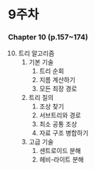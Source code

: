 # 9주차 
### Chapter 10 (p.157\~174)

10. 트리 알고리즘
    1. 기본 기술
        1. 트리 순회
        2. 지름 계산하기
        3. 모든 최장 경로
    2. 트리 질의
        1. 조상 찾기
        2. 서브트리와 경로
        3. 최소 공통 조상
        4. 자료 구조 병합하기
    3. 고급 기술
        1. 센트로이드 분해
        2. 헤비-라이트 분해

